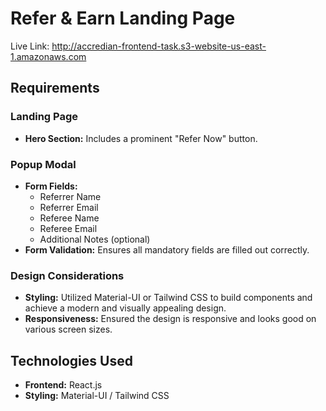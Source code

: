 # Refer & Earn Landing Page

Live Link: http://accredian-frontend-task.s3-website-us-east-1.amazonaws.com

## Requirements

### Landing Page
- **Hero Section:** Includes a prominent "Refer Now" button.

### Popup Modal
- **Form Fields:**
  - Referrer Name
  - Referrer Email
  - Referee Name
  - Referee Email
  - Additional Notes (optional)
- **Form Validation:** Ensures all mandatory fields are filled out correctly.

### Design Considerations
- **Styling:** Utilized Material-UI or Tailwind CSS to build components and achieve a modern and visually appealing design.
- **Responsiveness:** Ensured the design is responsive and looks good on various screen sizes.

## Technologies Used
- **Frontend:** React.js
- **Styling:** Material-UI / Tailwind CSS

